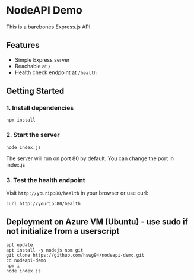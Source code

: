 # NodeAPI Demo

This is a barebones Express.js API

## Features
- Simple Express server
- Reachable at `/`
- Health check endpoint at `/health`

## Getting Started

### 1. Install dependencies
```
npm install
```

### 2. Start the server
```
node index.js
```

The server will run on port 80 by default. You can change the port in index.js

### 3. Test the health endpoint
Visit `http://yourip:80/health` in your browser or use curl:
```
curl http://yourip:80/health
```

## Deployment on Azure VM (Ubuntu) - use sudo if not initialize from a userscript

```
apt update
apt install -y nodejs npm git
git clone https://github.com/hswg94/nodeapi-demo.git
cd nodeapi-demo
npm i
node index.js
```

